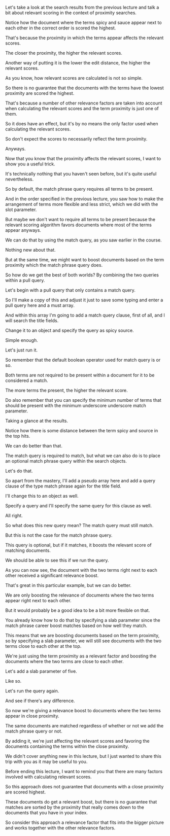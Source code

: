 Let's take a look at the search results from the previous lecture and talk a bit about relevant scoring in the context of proximity searches.

Notice how the document where the terms spicy and sauce appear next to each other in the correct order is scored the highest.

That's because the proximity in which the terms appear affects the relevant scores.

The closer the proximity, the higher the relevant scores.

Another way of putting it is the lower the edit distance, the higher the relevant scores.

As you know, how relevant scores are calculated is not so simple.

So there is no guarantee that the documents with the terms have the lowest proximity are scored the highest.

That's because a number of other relevance factors are taken into account when calculating the relevant scores and the term proximity is just one of them.

So it does have an effect, but it's by no means the only factor used when calculating the relevant scores.

So don't expect the scores to necessarily reflect the term proximity.

Anyways.

Now that you know that the proximity affects the relevant scores, I want to show you a useful trick.

It's technically nothing that you haven't seen before, but it's quite useful nevertheless.

So by default, the match phrase query requires all terms to be present.

And in the order specified in the previous lecture, you saw how to make the arrangement of terms more flexible and less strict, which we did with the slot parameter.

But maybe we don't want to require all terms to be present because the relevant scoring algorithm favors documents where most of the terms appear anyways.

We can do that by using the match query, as you saw earlier in the course.

Nothing new about that.

But at the same time, we might want to boost documents based on the term proximity which the match phrase query does.

So how do we get the best of both worlds? By combining the two queries within a pull query.

Let's begin with a pull query that only contains a match query.

So I'll make a copy of this and adjust it just to save some typing and enter a pull query here and a must array.

And within this array I'm going to add a match query clause, first of all, and I will search the title fields.

Change it to an object and specify the query as spicy source.

Simple enough.

Let's just run it.

So remember that the default boolean operator used for match query is or so.

Both terms are not required to be present within a document for it to be considered a match.

The more terms the present, the higher the relevant score.

Do also remember that you can specify the minimum number of terms that should be present with the minimum underscore underscore match parameter.

Taking a glance at the results.

Notice how there is some distance between the term spicy and source in the top hits.

We can do better than that.

The match query is required to match, but what we can also do is to place an optional match phrase query within the search objects.

Let's do that.

So apart from the mastery, I'll add a pseudo array here and add a query clause of the type match phrase again for the title field.

I'll change this to an object as well.

Specify a query and I'll specify the same query for this clause as well.

All right.

So what does this new query mean? The match query must still match.

But this is not the case for the match phrase query.

This query is optional, but if it matches, it boosts the relevant score of matching documents.

We should be able to see this if we run the query.

As you can now see, the document with the two terms right next to each other received a significant relevance boost.

That's great in this particular example, but we can do better.

We are only boosting the relevance of documents where the two terms appear right next to each other.

But it would probably be a good idea to be a bit more flexible on that.

You already know how to do that by specifying a slab parameter since the match phrase career boost matches based on how well they match.

This means that we are boosting documents based on the term proximity, so by specifying a slab parameter, we will still see documents with the two terms close to each other at the top.

We're just using the term proximity as a relevant factor and boosting the documents where the two terms are close to each other.

Let's add a slab parameter of five.

Like so.

Let's run the query again.

And see if there's any difference.

So now we're giving a relevance boost to documents where the two terms appear in close proximity.

The same documents are matched regardless of whether or not we add the match phrase query or not.

By adding it, we're just affecting the relevant scores and favoring the documents containing the terms within the close proximity.

We didn't cover anything new in this lecture, but I just wanted to share this trip with you as it may be useful to you.

Before ending this lecture, I want to remind you that there are many factors involved with calculating relevant scores.

So this approach does not guarantee that documents with a close proximity are scored highest.

These documents do get a relevant boost, but there is no guarantee that matches are sorted by the proximity that really comes down to the documents that you have in your index.

So consider this approach a relevance factor that fits into the bigger picture and works together with the other relevance factors.

